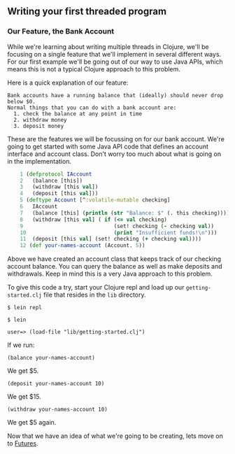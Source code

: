 ## Writing your first threaded program

### Our Feature, the Bank Account

While we're learning about writing multiple threads in Clojure, we'll be focusing on a single feature that we'll implement in several different ways. For our first example we'll be going out of our way to use Java APIs, which means this is not a typical Clojure approach to this problem.

Here is a quick explanation of our feature:

    Bank accounts have a running balance that (ideally) should never drop below $0.
    Normal things that you can do with a bank account are:
      1. check the balance at any point in time
      2. withdraw money
      3. deposit money

These are the features we will be focussing on for our bank account.  We're going to get started with some Java API code that defines an account interface and account class.  Don't worry too much about what is going on in the implementation.

~~~clojure
    1 (defprotocol IAccount
    2   (balance [this])
    3   (withdraw [this val])
    4   (deposit [this val]))
    5 (deftype Account [^:volatile-mutable checking]
    6   IAccount
    7   (balance [this] (println (str "Balance: $" (. this checking))))
    8   (withdraw [this val] ( if (<= val checking)
    9                             (set! checking (- checking val))
    10                            (print "Insufficient funds!\n")))
    11  (deposit [this val] (set! checking (+ checking val))))
    12 (def your-names-account (Account. 5))
~~~

Above we have created an account class that keeps track of our checking account balance.  You can query the balance as well as make deposits and withdrawals. Keep in mind this is a very Java approach to this problem.

To give this code a try, start your Clojure repl and load up our `getting-started.clj` file that resides in the `lib` directory.

`$ lein repl`

`$ lein   `

`user=> (load-file "lib/getting-started.clj")`

If we run:

`(balance your-names-account)`

We get $5.

`(deposit your-names-account 10)`

We get $15.

`(withdraw your-names-account 10)`

We get $5 again.

Now that we have an idea of what we're going to be creating, lets move on to [Futures](Futures.md).
